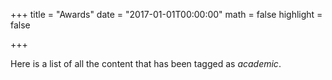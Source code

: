 +++
title = "Awards"
date = "2017-01-01T00:00:00"
math = false
highlight = false

+++

Here is a list of all the content that has been tagged as *academic*.
